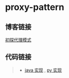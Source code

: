# proxy-pattern

## 博客链接

[初探代理模式](http://chenzeping.com/design-pattern/2018-08-27-proxy/)

## 代码链接

>- [java 实现](./java/ProxyClient.java) , [py 实现](./python/proxy_client.py)
